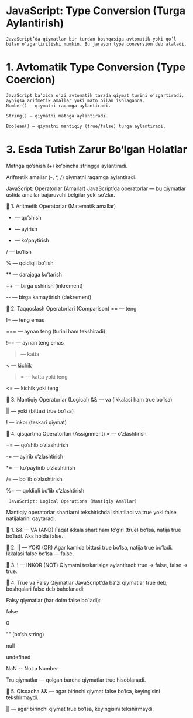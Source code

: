 # JavaScript: Type Conversion (Turga Aylantirish)

    JavaScript’da qiymatlar bir turdan boshqasiga avtomatik yoki qo‘l bilan o‘zgartirilishi mumkin. Bu jarayon type conversion deb ataladi.

# 1. Avtomatik Type Conversion (Type Coercion)

    JavaScript ba’zida o‘zi avtomatik tarzda qiymat turini o‘zgartiradi, ayniqsa arifmetik amallar yoki matn bilan ishlaganda.
    Number() — qiymatni raqamga aylantiradi.

    String() — qiymatni matnga aylantiradi.

    Boolean() — qiymatni mantiqiy (true/false) turga aylantiradi.

# 3. Esda Tutish Zarur Bo‘lgan Holatlar

Matnga qo‘shish (+) ko‘pincha stringga aylantiradi.

Arifmetik amallar (-, \*, /) qiymatni raqamga aylantiradi.

JavaScript: Operatorlar (Amallar)
JavaScript’da operatorlar — bu qiymatlar ustida amallar bajaruvchi belgilar yoki so‘zlar.

🔹 1. Aritmetik Operatorlar (Matematik amallar)

- — qo‘shish

* — ayirish

- — ko‘paytirish

/ — bo‘lish

% — qoldiqli bo‘lish

\*\* — darajaga ko‘tarish

++ — birga oshirish (inkrement)

-- — birga kamaytirish (dekrement)

🔹 2. Taqqoslash Operatorlari (Comparison)
== — teng

!= — teng emas

=== — aynan teng (turini ham tekshiradi)

!== — aynan teng emas

> — katta

< — kichik

> = — katta yoki teng

<= — kichik yoki teng

🔹 3. Mantiqiy Operatorlar (Logical)
&& — va (ikkalasi ham true bo‘lsa)

|| — yoki (bittasi true bo‘lsa)

! — inkor (teskari qiymat)

🔹 4. qisqartma Operatorlari (Assignment)
= — o‘zlashtirish

+= — qo‘shib o‘zlashtirish

-= — ayirib o‘zlashtirish

\*= — ko‘paytirib o‘zlashtirish

/= — bo‘lib o‘zlashtirish

%= — qoldiqli bo‘lib o‘zlashtirish

     JavaScript: Logical Operations (Mantiqiy Amallar)

Mantiqiy operatorlar shartlarni tekshirishda ishlatiladi va true yoki false natijalarini qaytaradi.

🔹 1. && — VA (AND)
Faqat ikkala shart ham to‘g‘ri (true) bo‘lsa, natija true bo‘ladi. Aks holda false.

🔹 2. || — YOKI (OR)
Agar kamida bittasi true bo‘lsa, natija true bo‘ladi. Ikkalasi false bo‘lsa — false.

🔹 3. ! — INKOR (NOT)
Qiymatni teskarisiga aylantiradi: true → false, false → true.

🔹 4. True va Falsy Qiymatlar
JavaScript’da ba’zi qiymatlar true deb, boshqalari false deb baholanadi:

Falsy qiymatlar (har doim false bo‘ladi):

false

0

"" (bo‘sh string)

null

undefined

NaN -- Not a Number

Tru qiymatlar — qolgan barcha qiymatlar true hisoblanadi.

🔹 5. Qisqacha
&& — agar birinchi qiymat false bo‘lsa, keyingisini tekshirmaydi.

|| — agar birinchi qiymat true bo‘lsa, keyingisini tekshirmaydi.
